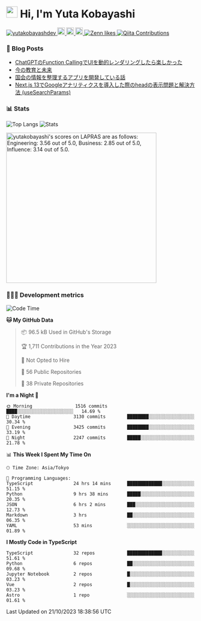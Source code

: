 <h1><img src="https://emojis.slackmojis.com/emojis/images/1613942336/14158/balloons.gif?1613942336" width="30"/> Hi, I'm Yuta Kobayashi</h1>

<p align="left"> 
  <a href="https://github.com/yutakobayashidev/yutakobayashidev/">
    <img src="https://komarev.com/ghpvc/?username=yutakobayashdev" alt="yutakobayashdev" />
  </a>
  <a href="https://mastodon.social/@yutakobayashi">
    <img height="20" src="https://img.shields.io/mastodon/follow/107202517736161782?domain=https%3A%2F%2Fmastodon.social&label=Mastodon&logo=mastodon&style=plastic" />
  </a>
  <a href="https://github.com/yutakobayashidev">
    <img height="20" src="https://img.shields.io/github/followers/yutakobayashidev?label=follow&logo=github&style=flat" />
  </a>
  <a href="https://www.reddit.com/user/yutakobayashi">
    <img height="20" src="https://img.shields.io/reddit/user-karma/combined/yutakobayashi?label=Reddit&logo=reddit&style=flat" />
  </a>
  <a href="https://zenn.dev/yutakobayashi">
    <img src="https://badgen.org/img/zenn/yutakobayashi/likes?style=plastic" alt="Zenn likes" />
  </a>
  <a href="https://qiita.com/yutakobayashi">
    <img src="https://badgen.org/img/qiita/yutakobayashi/contributions?style=plastic" alt="Qiita Contributions" />
  </a>
</p>

### 📕 Blog Posts

<!-- BLOG-POST-LIST:START -->
- [ChatGPTのFunction CallingでUIを動的レンダリングしたら楽しかった](https://zenn.dev/yutakobayashi/articles/function-call-dynamic-ui)
- [今の教育と未来](https://yutakobayashi.dev/blog/learning-over-education)
- [国会の情報を整理するアプリを開発している話](https://yutakobayashi.dev/blog/capitalens)
- [Next.js 13でGoogleアナリティクスを導入した際のheadの表示問題と解決方法 &lpar;useSearchParams&rpar;](https://zenn.dev/yutakobayashi/articles/head-google-analytics)
<!-- BLOG-POST-LIST:END -->

### 📊 Stats

![Top Langs](https://github-readme-stats.vercel.app/api/top-langs/?username=yutakobayashidev)
![Stats](https://github-readme-stats.vercel.app/api?username=yutakobayashidev&count_private=true&show_icons=true&line_height=40)

<!--START_SECTION:lapras-card-->
<p ><a href="https://lapras.com/public/yutakobayashi" target="_blank" rel="noopener noreferrer"><img alt="yutakobayashi's scores on LAPRAS are as follows: Engineering: 3.56 out of 5.0, Business: 2.85 out of 5.0, Influence: 3.14 out of 5.0." src="https://lapras-card-generator.vercel.app/api/svg?e=3.56&b=2.85&i=3.14&b1=%23020e27&b2=%230e5593&i1=%2303102f&i2=%231688bf&l=en" width="400" ></a></p>
<!--END_SECTION:lapras-card-->

### 👩🏻‍💻 Development metrics

<!--START_SECTION:waka-->
![Code Time](http://img.shields.io/badge/Code%20Time-1%2C870%20hrs%2055%20mins-blue)

**🐱 My GitHub Data** 

> 📦 96.5 kB Used in GitHub's Storage 
 > 
> 🏆 1,711 Contributions in the Year 2023
 > 
> 🚫 Not Opted to Hire
 > 
> 📜 56 Public Repositories 
 > 
> 🔑 38 Private Repositories 
 > 
**I'm a Night 🦉** 

```text
🌞 Morning                1516 commits        ████░░░░░░░░░░░░░░░░░░░░░   14.69 % 
🌆 Daytime                3130 commits        ████████░░░░░░░░░░░░░░░░░   30.34 % 
🌃 Evening                3425 commits        ████████░░░░░░░░░░░░░░░░░   33.19 % 
🌙 Night                  2247 commits        █████░░░░░░░░░░░░░░░░░░░░   21.78 % 
```


📊 **This Week I Spent My Time On** 

```text
🕑︎ Time Zone: Asia/Tokyo

💬 Programming Languages: 
TypeScript               24 hrs 14 mins      █████████████░░░░░░░░░░░░   51.15 % 
Python                   9 hrs 38 mins       █████░░░░░░░░░░░░░░░░░░░░   20.35 % 
JSON                     6 hrs 2 mins        ███░░░░░░░░░░░░░░░░░░░░░░   12.73 % 
Markdown                 3 hrs               ██░░░░░░░░░░░░░░░░░░░░░░░   06.35 % 
YAML                     53 mins             ░░░░░░░░░░░░░░░░░░░░░░░░░   01.89 % 
```

**I Mostly Code in TypeScript** 

```text
TypeScript               32 repos            █████████████░░░░░░░░░░░░   51.61 % 
Python                   6 repos             ██░░░░░░░░░░░░░░░░░░░░░░░   09.68 % 
Jupyter Notebook         2 repos             █░░░░░░░░░░░░░░░░░░░░░░░░   03.23 % 
Vue                      2 repos             █░░░░░░░░░░░░░░░░░░░░░░░░   03.23 % 
Astro                    1 repo              ░░░░░░░░░░░░░░░░░░░░░░░░░   01.61 % 
```




 Last Updated on 21/10/2023 18:38:56 UTC
<!--END_SECTION:waka-->

